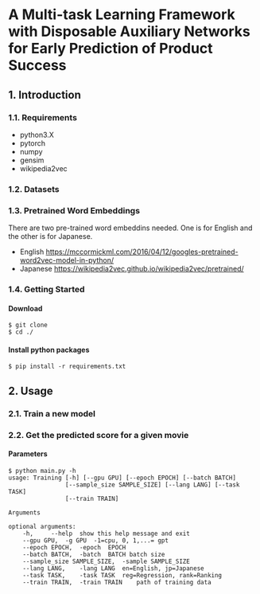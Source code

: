 # A Multi-task Learning Framework with Disposable Auxiliary Networks for Early Prediction of Product Success
## 1. Introduction

### 1.1. Requirements
- python3.X
- pytorch
- numpy
- gensim
- wikipedia2vec

### 1.2. Datasets
### 1.3. Pretrained Word Embeddings
There are two pre-trained word embeddins needed. One is for English and the other is for Japanese.

- English
https://mccormickml.com/2016/04/12/googles-pretrained-word2vec-model-in-python/
- Japanese
https://wikipedia2vec.github.io/wikipedia2vec/pretrained/

### 1.4. Getting Started
#### Download
```
$ git clone
$ cd ./
```

#### Install python packages
```
$ pip install -r requirements.txt
```

## 2. Usage

### 2.1. Train a new model

### 2.2. Get the predicted score for a given movie

#### Parameters
```
$ python main.py -h
usage: Training [-h] [--gpu GPU] [--epoch EPOCH] [--batch BATCH]
                [--sample_size SAMPLE_SIZE] [--lang LANG] [--task TASK]
				[--train TRAIN]

Arguments

optional arguments:
	-h,		--help	show this help message and exit
	--gpu GPU,	-g GPU	-1=cpu, 0, 1,...= gpt
	--epoch EPOCH,	-epoch	EPOCH
	--batch BATCH,	-batch	BATCH batch size
	--sample_size SAMPLE_SIZE,	-sample	SAMPLE_SIZE
	--lang LANG,	-lang LANG	en=English, jp=Japanese
	--task TASK,	-task TASK	reg=Regression, rank=Ranking
	--train TRAIN,	-train TRAIN	path of training data
```
